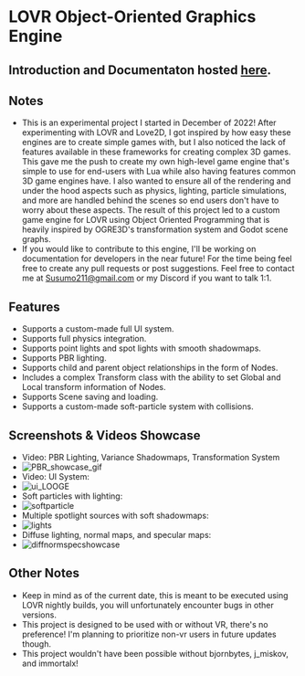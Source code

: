 # LOVR Object-Oriented Graphics Engine

## Introduction and Documentaton hosted [here](https://razorboot.github.io/LOVR-OOP-Graphics-Engine/documentation/home).

## Notes
* This is an experimental project I started in December of 2022! After experimenting with LOVR and Love2D, I got inspired by how easy these engines are to create simple games with, but I also noticed the lack of features available in these frameworks for creating complex 3D games. This gave me the push to create my own high-level game engine that's simple to use for end-users with Lua while also having features common 3D game engines have. I also wanted to ensure all of the rendering and under the hood aspects such as physics, lighting, particle simulations, and more are handled behind the scenes so end users don't have to worry about these aspects. The result of this project led to a custom game engine for LOVR using Object Oriented Programming that is heavily inspired by OGRE3D's transformation system and Godot scene graphs.
* If you would like to contribute to this engine, I'll be working on documentation for developers in the near future! For the time being feel free to create any pull requests or post suggestions. Feel free to contact me at Susumo211@gmail.com or my Discord if you want to talk 1:1.

## Features
* Supports a custom-made full UI system.
* Supports full physics integration.
* Supports point lights and spot lights with smooth shadowmaps.
* Supports PBR lighting.
* Supports child and parent object relationships in the form of Nodes.
* Includes a complex Transform class with the ability to set Global and Local transform information of Nodes.
* Supports Scene saving and loading.
* Supports a custom-made soft-particle system with collisions.

## Screenshots & Videos Showcase
* Video: PBR Lighting, Variance Shadowmaps, Transformation System
* ![PBR_showcase_gif](https://github.com/user-attachments/assets/76436cd1-d385-4e5e-8a48-f60d22cdb183)
* Video: UI System:
* ![ui_LOOGE](https://github.com/user-attachments/assets/e43cba77-eba6-4442-9bc4-212ee4a2cdf3)
* Soft particles with lighting:
* ![softparticle](https://razorboot.github.io/LOVR-OOP-Graphics-Engine/documentation/images/softparticle.PNG)
* Multiple spotlight sources with soft shadowmaps:
* ![lights](https://razorboot.github.io/LOVR-OOP-Graphics-Engine/documentation/images/lights.PNG)
* Diffuse lighting, normal maps, and specular maps:
* ![diffnormspecshowcase](https://razorboot.github.io/LOVR-OOP-Graphics-Engine/documentation/images/diffnormspecshowcase.PNG)

## Other Notes
* Keep in mind as of the current date, this is meant to be executed using LOVR nightly builds, you will unfortunately encounter bugs in other versions.
* This project is designed to be used with or without VR, there's no preference! I'm planning to prioritize non-vr users in future updates though.
* This project wouldn't have been possible without bjornbytes, j_miskov, and immortalx!
